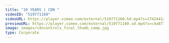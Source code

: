 ```yaml
---
title: "10 YEARS | CDN "
videoID: "519771160"
videoURL: https://player.vimeo.com/external/519771160.hd.mp4?s=1742441a0d30b12f2164f75704266c89cd33a78e&profile_id=175
previewURL: https://player.vimeo.com/external/519771160.sd.mp4?s=c4a8776cde0f5ee014c3792cb52520d4fc9bee5b&profile_id=165
image: images/cdncontrols_final_thumb_comp.jpg
type: Corporate
---
```

